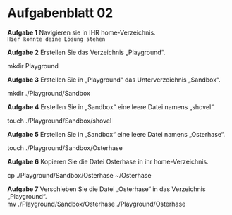 # Aufgabenblatt 02
**Aufgabe 1**
Navigieren sie in IHR home-Verzeichnis.<br />
`Hier könnte deine Lösung stehen`

**Aufgabe 2**
Erstellen Sie das Verzeichnis „Playground“.<br />

mkdir Playground


**Aufgabe 3**
Erstellen Sie in „Playground“ das Unterverzeichnis „Sandbox“.<br />

mkdir ./Playground/Sandbox

**Aufgabe 4**
Erstellen Sie in „Sandbox“ eine leere Datei namens „shovel“.<br />

touch ./Playground/Sandbox/shovel


**Aufgabe 5**
Erstellen Sie in „Sandbox“ eine leere Datei namens „Osterhase“.<br />

touch ./Playground/Sandbox/Osterhase


**Aufgabe 6**
Kopieren Sie die Datei Osterhase in ihr home-Verzeichnis.<br />

cp ./Playground/Sandbox/Osterhase ~/Osterhase

**Aufgabe 7**
Verschieben Sie die Datei „Osterhase“ in das Verzeichnis „Playground“.<br />
mv ./Playground/Sandbox/Osterhase ./Playground/Osterhase
